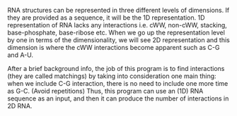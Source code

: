 RNA structures can be represented in three different levels of dimensions. If they are provided as a sequence, it will be the 1D representation.  1D representation of RNA lacks any interactions i.e. cWW, non-cWW, stacking, base-phosphate, base-ribose etc. When we go up the representation level by one in terms of the dimensionality, we will see 2D representation and this dimension is where the cWW interactions become apparent such as C-G and A-U. 

After a brief background info, the job of this program is to find interactions (they are called matchings) by taking into consideration one main thing: when we include C-G interaction, there is no need to include one more time as G-C. (Avoid repetitions) Thus, this program can use an (1D) RNA sequence as an input, and then it can produce the number of interactions in 2D RNA.
